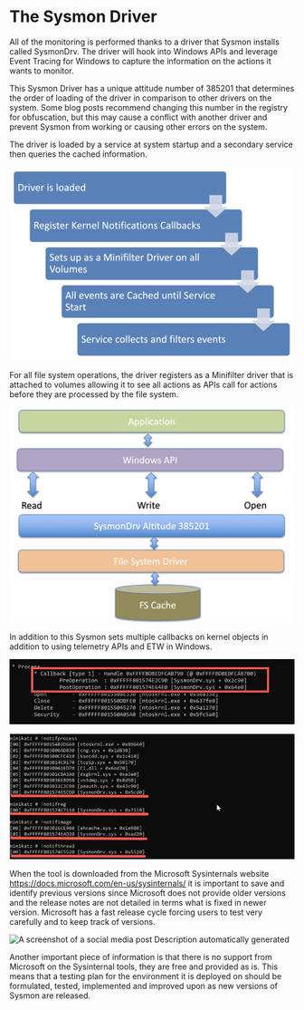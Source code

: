The Sysmon Driver
=================

All of the monitoring is performed thanks to a driver that Sysmon
installs called SysmonDrv. The driver will hook into Windows APIs and
leverage Event Tracing for Windows to capture the information on the
actions it wants to monitor.

This Sysmon Driver has a unique attitude number of 385201 that
determines the order of loading of the driver in comparison to other
drivers on the system. Some blog posts recommend changing this number
in the registry for obfuscation, but this may cause a conflict with
another driver and prevent Sysmon from working or causing other errors
on the system.

The driver is loaded by a service at system startup and a secondary
service then queries the cached information.

![Sysmon behaviout](./media/image1.png )

For all file system operations, the driver registers as a Minifilter
driver that is attached to volumes allowing it to see all actions as
APIs call for actions before they are processed by the file system.

![Minifilter](./media/image2.png)

In addition to this Sysmon sets multiple callbacks on kernel objects
in addition to using telemetry APIs and ETW in Windows.

![kernel hook1](./media/image3.png)

![kernel hook2](./media/image4.png)

When the tool is downloaded from the Microsoft Sysinternals website
<https://docs.microsoft.com/en-us/sysinternals/> it is important to save
and identify previous versions since Microsoft does not provide older
versions and the release notes are not detailed in terms what is fixed
in newer version. Microsoft has a fast release cycle forcing users to
test very carefully and to keep track of versions.

![A screenshot of a social media post Description automatically
generated](./media/image5.png)

Another important piece of information is that there is no support from
Microsoft on the Sysinternal tools, they are free and provided as is.
This means that a testing plan for the environment it is deployed on
should be formulated, tested, implemented and improved upon as new
versions of Sysmon are released.

